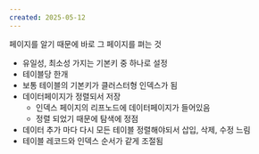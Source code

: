 ```yaml
---
created: 2025-05-12
---
```

페이지를 알기 때문에 바로 그 페이지를 펴는 것


- 유일성, 최소성 가지는 기본키 중 하나로 설정
- 테이블당 한개
- 보통 테이블의 기본키가 클러스터형 인덱스가 됨
- 데이터페이지가 정렬되서 저장
	- 인덱스 페이지의 리프노드에 데이터페이지가 들어있음
	- 정렬 되었기 때문에 탐색에 정점
- 데이터 추가 마다 다시 모든 테이블 정렬해야되서 삽입, 삭제, 수정 느림
- 테이블 레코드와 인덱스 순서가 같게 조절됨